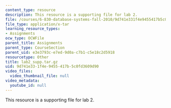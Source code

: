 ```yaml
---
content_type: resource
description: This resource is a supporting file for lab 2.
file: /courses/6-830-database-systems-fall-2010/9d741e331f4e9455417b5c0fd3609d90_lab2_supp.tar.gz
file_type: application/x-tar
learning_resource_types:
- Assignments
ocw_type: OCWFile
parent_title: Assignments
parent_type: CourseSection
parent_uid: e3e3793c-e7ed-9d0a-c7b1-c5e18c2d5918
resourcetype: Other
title: lab2_supp.tar.gz
uid: 9d741e33-1f4e-9455-417b-5c0fd3609d90
video_files:
  video_thumbnail_file: null
video_metadata:
  youtube_id: null
---
```

This resource is a supporting file for lab 2.


